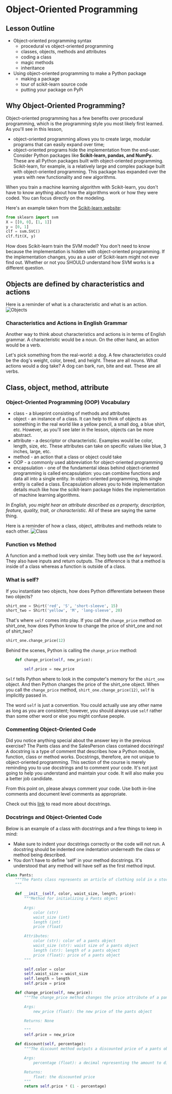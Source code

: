 # Object-Oriented Programming
## Lesson Outline
  - Object-oriented programming syntax
    - procedural vs object-oriented programming
    - classes, objects, methods and attributes
    - coding a class
    - magic methods
    - inheritance
  - Using object-oriented programming to make a Python package
    - making a package
    - tour of scikit-learn source code
    - putting your package on PyPi
## Why Object-Oriented Programming?
Object-oriented programming has a few benefits over procedural programming, which is the programming style you most likely first learned. As you'll see in this lesson,

  - object-oriented programming allows you to create large, modular programs that can easily expand over time;
  - object-oriented programs hide the implementation from the end-user.
Consider Python packages like **Scikit-learn, pandas, and NumPy.** These are all Python packages built with object-oriented programming. Scikit-learn, for example, is a relatively large and complex package built with object-oriented programming. This package has expanded over the years with new functionality and new algorithms.

When you train a machine learning algorithm with Scikit-learn, you don't have to know anything about how the algorithms work or how they were coded. You can focus directly on the modeling.

Here's an example taken from the [Scikit-learn website](https://scikit-learn.org/stable/modules/svm.html):
```python
from sklearn import svm
X = [[0, 0], [1, 1]]
y = [0, 1]
clf = svm.SVC()
clf.fit(X, y)
```
How does Scikit-learn train the SVM model? You don't need to know because the implementation is hidden with object-oriented programming. If the implementation changes, you as a user of Scikit-learn might not ever find out. Whether or not you SHOULD understand how SVM works is a different question.

## Objects are defined by characteristics and actions
Here is a reminder of what is a characteristic and what is an action.
![Objects](./img/screen-shot-2018-07-19-at-4.05.25-pm.png)
### Characteristics and Actions in English Grammar
Another way to think about characteristics and actions is in terms of English grammar. A characteristic would be a noun. On the other hand, an action would be a verb.

Let's pick something from the real-world: a dog. A few characteristics could be the dog's weight, color, breed, and height. These are all nouns. What actions would a dog take? A dog can bark, run, bite and eat. These are all verbs.

## Class, object, method, attribute
### Object-Oriented Programming (OOP) Vocabulary
  - class - a blueprint consisting of methods and attributes
  - object - an instance of a class. It can help to think of objects as something in the real world like a yellow pencil, a small dog, a blue shirt, etc. However, as you'll see later in the lesson, objects can be more abstract.
  - attribute - a descriptor or characteristic. Examples would be color, length, size, etc. These attributes can take on specific values like blue, 3 inches, large, etc.
  - method - an action that a class or object could take
  - OOP - a commonly used abbreviation for object-oriented programming
  - encapsulation - one of the fundamental ideas behind object-oriented programming is called encapsulation: you can combine functions and data all into a single entity. In object-oriented programming, this single entity is called a class. Encapsulation allows you to hide implementation details much like how the scikit-learn package hides the implementation of machine learning algorithms.

*In English, you might hear an attribute described as a property, description, feature, quality, trait, or characteristic.* All of these are saying the same thing.

Here is a reminder of how a class, object, attributes and methods relate to each other.
![Class](./img/screen-shot-2018-07-19-at-4.06.55-pm.png)
### Function vs Method
A function and a method look very similar. They both use the `def` keyword. They also have inputs and return outputs. The difference is that a method is inside of a class whereas a function is outside of a class.
### What is self?
If you instantiate two objects, how does Python differentiate between these two objects?
```python
shirt_one = Shirt('red', 'S', 'short-sleeve', 15)
short_two = Shirt('yellow', 'M', 'long-sleeve', 20)
```
That's where `self` comes into play. If you call the `change_price` method on shirt_one, how does Python know to change the price of shirt_one and not of shirt_two?
```python
shirt_one.change_price(12)
```
Behind the scenes, Python is calling the `change_price` method:
```python
    def change_price(self, new_price):

        self.price = new_price
```
`Self` tells Python where to look in the computer's memory for the `shirt_one` object. And then Python changes the price of the shirt_one object. When you call the `change_price` method, `shirt_one.change_price(12)`, `self` is implicitly passed in.

The word `self` is just a convention. You could actually use any other name as long as you are consistent; however, you should always use `self` rather than some other word or else you might confuse people.

### Commenting Object-Oriented Code
Did you notice anything special about the answer key in the previous exercise? The Pants class and the SalesPerson class contained docstrings! A docstring is a type of comment that describes how a Python module, function, class or method works. Docstrings, therefore, are not unique to object-oriented programming. This section of the course is merely reminding you to use docstrings and to comment your code. It's not just going to help you understand and maintain your code. It will also make you a better job candidate.

From this point on, please always comment your code. Use both in-line comments and document level comments as appropriate.

Check out this [link](http://sphinxcontrib-napoleon.readthedocs.io/en/latest/example_google.html) to read more about docstrings.

### Docstrings and Object-Oriented Code
Below is an example of a class with docstrings and a few things to keep in mind:

  - Make sure to indent your docstrings correctly or the code will not run. A docstring should be indented one indentation underneath the class or method being described.
  - You don't have to define 'self' in your method docstrings. It's understood that any method will have self as the first method input.
```python
class Pants:
    """The Pants class represents an article of clothing sold in a store
    """

    def __init__(self, color, waist_size, length, price):
        """Method for initializing a Pants object

        Args: 
            color (str)
            waist_size (int)
            length (int)
            price (float)

        Attributes:
            color (str): color of a pants object
            waist_size (str): waist size of a pants object
            length (str): length of a pants object
            price (float): price of a pants object
        """

        self.color = color
        self.waist_size = waist_size
        self.length = length
        self.price = price

    def change_price(self, new_price):
        """The change_price method changes the price attribute of a pants object

        Args: 
            new_price (float): the new price of the pants object

        Returns: None

        """
        self.price = new_price

    def discount(self, percentage):
        """The discount method outputs a discounted price of a pants object

        Args:
            percentage (float): a decimal representing the amount to discount

        Returns:
            float: the discounted price
        """
        return self.price * (1 - percentage)
```
